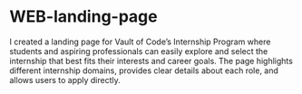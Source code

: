# WEB-landing-page
I created a landing page for Vault of Code’s Internship Program where students and aspiring professionals can easily explore and select the internship that best fits their interests and career goals. The page highlights different internship domains, provides clear details about each role, and allows users to apply directly.
